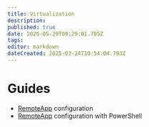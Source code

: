 ```yaml
---
title: Virtualization
description: 
published: true
date: 2025-05-29T09:29:01.705Z
tags: 
editor: markdown
dateCreated: 2025-03-24T10:54:04.793Z
---
```


# Guides

- [RemoteApp](/virtualization/remoteapp) configuration
- [RemoteApp](/virtualization/remoteapp-ps) configuration with PowerShell

